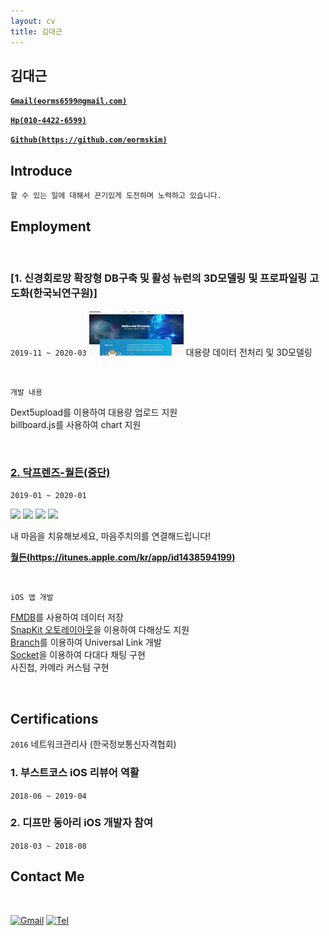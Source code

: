 ```yaml
---
layout: cv
title: 김대근
---
```



## 김대근

<a href="mailto:eorms6599@gmail.com" style="font-weight: bold;">`Gmail(eorms6599@gmail.com)`</a>

<a href="tel:010-4422-6599" style="font-weight: bold;">`Hp(010-4422-6599)`</a>

<a href="https://github.com/eormskim/" style="font-weight: bold;">`Github(https://github.com/eormskim)`</a>


## Introduce

`할 수 있는 일에 대해서 끈기있게 도전하며 노력하고 있습니다.`<br>




## Employment


<br>

### [1. 신경회로망 확장형 DB구축 및 활성 뉴런의 3D모델링 및 프로파일링 고도화(한국뇌연구원)]

`2019-11 ~ 2020-03`
<img src="https://github.com/eormskim/cv/blob/master/resources/1.png" width="30%">
대용량 데이터 전처리 및 3D모델링

<br>

`개발 내용`

Dext5upload를 이용하여 대용량 업로드 지원<br>
billboard.js를 사용하여 chart 지원<br>



<div class="page-break"></div>

<br>

### [2. 닥프렌즈-월든(중단)](https://www.docfriends.com/)

`2019-01 ~ 2020-01`

<img src="https://pikachu987.github.io/cvdata/resources/employment/walden/appstore/1.png?cv=2" width="15%">
<img src="https://pikachu987.github.io/cvdata/resources/employment/walden/appstore/2.png?cv=2" width="15%">
<img src="https://pikachu987.github.io/cvdata/resources/employment/walden/appstore/3.png?cv=2" width="15%">
<img src="https://pikachu987.github.io/cvdata/resources/employment/walden/appstore/4.png?cv=2" width="15%">

내 마음을 치유해보세요, 마음주치의를 연결해드립니다!

__[월든(https://itunes.apple.com/kr/app/id1438594199)](https://itunes.apple.com/kr/app/id1438594199)__

<br>

`iOS 앱 개발`

[FMDB](https://github.com/ccgus/fmdb)를 사용하여 데이터 저장<br>
[SnapKit 오토레이아웃](https://github.com/SnapKit/SnapKit)을 이용하여 다해상도 지원<br>
[Branch](https://dashboard.branch.io/)를 이용하여 Universal Link 개발<br>
[Socket](https://github.com/socketio/socket.io-client-swift)을 이용하여 다대다 채팅 구현<br>
사진첩, 카메라 커스텀 구현<br>

<br>

## Certifications

`2016` 네트워크관리사 (한국정보통신자격협회)


### 1. 부스트코스 iOS 리뷰어 역활

`2018-06 ~ 2019-04`

### 2. 디프만 동아리 iOS 개발자 참여

`2018-03 ~ 2018-08`


## Contact Me

<br>

[![Gmail](https://img.shields.io/badge/Gmail-d14836?style=flat&logo=Gmail&logoColor=white&link=mailto:pikachu77769@gmail.com)](mailto:pikachu77769@gmail.com)
[![Tel](https://img.shields.io/badge/%F0%9F%93%B2%F0%9F%93%9E-Tel-green?style=flat&logoColor=white&link=tel:010-4746-7704)](tel:010-4746-7704)
